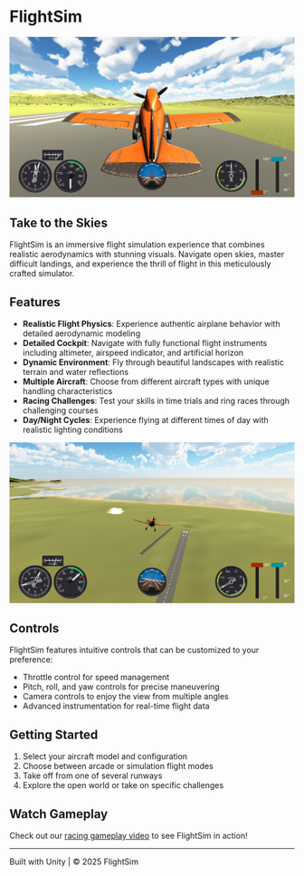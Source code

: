 # FlightSim

![Flight Simulator](preview/preview01.png)

## Take to the Skies

FlightSim is an immersive flight simulation experience that combines realistic aerodynamics with stunning visuals. Navigate open skies, master difficult landings, and experience the thrill of flight in this meticulously crafted simulator.

## Features

- **Realistic Flight Physics**: Experience authentic airplane behavior with detailed aerodynamic modeling
- **Detailed Cockpit**: Navigate with fully functional flight instruments including altimeter, airspeed indicator, and artificial horizon
- **Dynamic Environment**: Fly through beautiful landscapes with realistic terrain and water reflections
- **Multiple Aircraft**: Choose from different aircraft types with unique handling characteristics
- **Racing Challenges**: Test your skills in time trials and ring races through challenging courses
- **Day/Night Cycles**: Experience flying at different times of day with realistic lighting conditions

![Beautiful Scenery](preview/preview02.png)

## Controls

FlightSim features intuitive controls that can be customized to your preference:
- Throttle control for speed management
- Pitch, roll, and yaw controls for precise maneuvering
- Camera controls to enjoy the view from multiple angles
- Advanced instrumentation for real-time flight data

## Getting Started

1. Select your aircraft model and configuration
2. Choose between arcade or simulation flight modes
3. Take off from one of several runways
4. Explore the open world or take on specific challenges

## Watch Gameplay

Check out our [racing gameplay video](preview/race.mov) to see FlightSim in action!

---

Built with Unity | © 2025 FlightSim